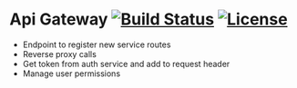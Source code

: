 Api Gateway [![Build Status](https://travis-ci.org/jeroenr/tepkin.svg?branch=master)](https://travis-ci.org/jeroenr/tepkin) [![License](https://img.shields.io/hexpm/l/plug.svg)](http://www.apache.org/licenses/LICENSE-2.0)
=========================

* Endpoint to register new service routes
* Reverse proxy calls
* Get token from auth service and add to request header
* Manage user permissions


